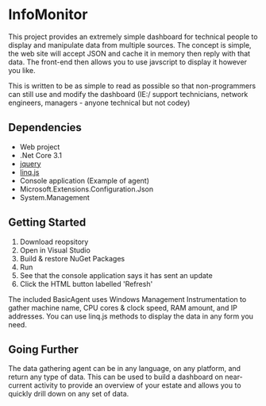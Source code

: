 # InfoMonitor
This project provides an extremely simple dashboard for technical people to display and manipulate data from multiple sources. The concept is simple, the web site will accept JSON and cache it in memory then reply with that data. The front-end then allows you to use javscript to display it however you like.

This is written to be as simple to read as possible so that non-programmers can still use and modify the dashboard (IE:/ support technicians, network engineers, managers - anyone technical but not codey)

## Dependencies
* Web project
 * .Net Core 3.1
 * [jquery](https://github.com/jquery/jquery) 
 * [linq.js](https://github.com/mihaifm/linq)
* Console application (Example of agent)
 * Microsoft.Extensions.Configuration.Json
 * System.Management

## Getting Started
1. Download reopsitory
2. Open in Visual Studio
3. Build & restore NuGet Packages
4. Run
5. See that the console application says it has sent an update
6. Click the HTML button labelled 'Refresh'

The included BasicAgent uses Windows Management Instrumentation to gather machine name, CPU cores & clock speed, RAM amount, and IP addresses. You can use linq.js methods to display the data in any form you need.

## Going Further
The data gathering agent can be in any language, on any platform, and return any type of data. This can be used to build a dashboard on near-current activity to provide an overview of your estate and allows you to quickly drill down on any set of data.